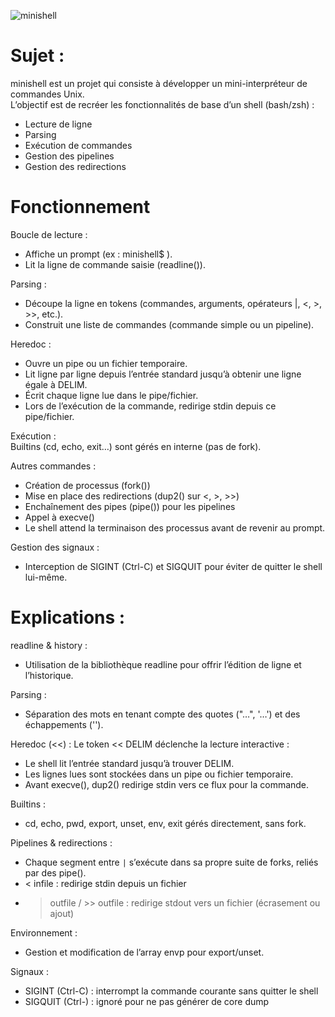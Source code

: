 ![minishell](https://github.com/user-attachments/assets/79c94fc7-488e-40d7-8b1c-e330a12a1355)

# Sujet :
minishell est un projet qui consiste à développer un mini-interpréteur de commandes Unix. <br>
L’objectif est de recréer les fonctionnalités de base d’un shell (bash/zsh) :
- Lecture de ligne
- Parsing
- Exécution de commandes
- Gestion des pipelines
- Gestion des redirections

# Fonctionnement
Boucle de lecture :
- Affiche un prompt (ex : minishell$ ).
- Lit la ligne de commande saisie (readline()).

Parsing :
- Découpe la ligne en tokens (commandes, arguments, opérateurs |, <, >, >>, etc.).
- Construit une liste de commandes (commande simple ou un pipeline).

Heredoc :
- Ouvre un pipe ou un fichier temporaire.
- Lit ligne par ligne depuis l’entrée standard jusqu’à obtenir une ligne égale à DELIM.
- Écrit chaque ligne lue dans le pipe/fichier.
- Lors de l’exécution de la commande, redirige stdin depuis ce pipe/fichier.

Exécution : <br>
Builtins (cd, echo, exit…) sont gérés en interne (pas de fork). <br>

Autres commandes :
- Création de processus (fork())
- Mise en place des redirections (dup2() sur <, >, >>)
- Enchaînement des pipes (pipe()) pour les pipelines
- Appel à execve()
- Le shell attend la terminaison des processus avant de revenir au prompt.

Gestion des signaux :
- Interception de SIGINT (Ctrl-C) et SIGQUIT pour éviter de quitter le shell lui-même.

# Explications :
readline & history :
- Utilisation de la bibliothèque readline pour offrir l’édition de ligne et l’historique.

Parsing :
- Séparation des mots en tenant compte des quotes ("…", '…') et des échappements ('\').

Heredoc (<<) :
Le token << DELIM déclenche la lecture interactive : <br>
- Le shell lit l’entrée standard jusqu’à trouver DELIM.
- Les lignes lues sont stockées dans un pipe ou fichier temporaire.
- Avant execve(), dup2() redirige stdin vers ce flux pour la commande.

Builtins :
- cd, echo, pwd, export, unset, env, exit gérés directement, sans fork.

Pipelines & redirections :
- Chaque segment entre `|` s’exécute dans sa propre suite de forks, reliés par des pipe().
- < infile : redirige stdin depuis un fichier
- > outfile / >> outfile : redirige stdout vers un fichier (écrasement ou ajout)

Environnement :
- Gestion et modification de l’array envp pour export/unset.

Signaux :
- SIGINT (Ctrl-C) : interrompt la commande courante sans quitter le shell
- SIGQUIT (Ctrl-) : ignoré pour ne pas générer de core dump
